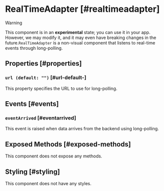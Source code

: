 # RealTimeAdapter [#realtimeadapter]

>[!WARNING]
> This component is in an **experimental** state; you can use it in your app. However, we may modify it, and it may even have breaking changes in the future.`RealTimeAdapter` is a non-visual component that listens to real-time events through long-polling.

## Properties [#properties]

### `url (default: "")` [#url-default-]

This property specifies the URL to use for long-polling.

## Events [#events]

### `eventArrived` [#eventarrived]

This event is raised when data arrives from the backend using long-polling.

## Exposed Methods [#exposed-methods]

This component does not expose any methods.

## Styling [#styling]

This component does not have any styles.
